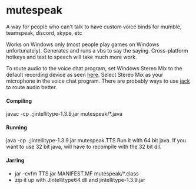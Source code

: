 # mutespeak
A way for people who can't talk to have custom voice binds for mumble, teamspeak, discord, skype, etc

Works on Windows only (most people play games on Windows unfortunately). Generates and runs a vbs to say the saying. Cross-platform hotkeys and text to speech will take much more work.

To route audio to the voice chat program, set Windows Stereo Mix to the default recording device as seen [here](http://www.howtogeek.com/howto/39532/how-to-enable-stereo-mix-in-windows-7-to-record-audio/). Select Stereo Mix as your microphone in the voice chat program. There are probably ways to use [jack](http://www.jackaudio.org/) to route audio better.

#### Compiling
javac -cp .;jintellitype-1.3.9.jar mutespeak/*.java

#### Running
java -cp .;jintellitype-1.3.9.jar mutespeak.TTS
Run it with 64 bit java. If you want to use 32 bit java, will have to recompile with the 32 bit dll.

#### Jarring
* jar -cvfm TTS.jar MANIFEST.MF mutespeak/*.class
* zip it up with JIntellitype64.dll and jintellitype-1.3.9.jar